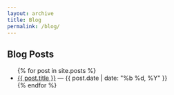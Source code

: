 ```yaml
---
layout: archive
title: Blog
permalink: /blog/
---
```


## Blog Posts

<ul>
  {% for post in site.posts %}
    <li>
      <a href="{{ post.url }}">{{ post.title }}</a> — {{ post.date | date: "%b %d, %Y" }}
    </li>
  {% endfor %}
</ul>
